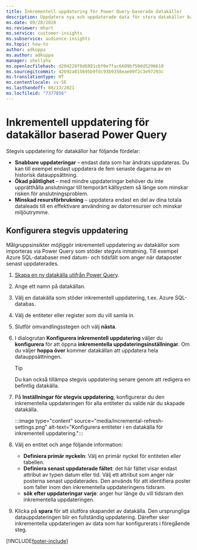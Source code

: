 ```yaml
---
title: Inkrementell uppdatering för Power Query-baserade datakällor
description: Uppdatera nya och uppdaterade data för stora datakällor baserat på Power Query.
ms.date: 09/28/2020
ms.reviewer: mhart
ms.service: customer-insights
ms.subservice: audience-insights
ms.topic: how-to
author: adkuppa
ms.author: adkuppa
manager: shellyha
ms.openlocfilehash: d204228f8d6881cbf0e7fac6609bf50dd5296610
ms.sourcegitcommit: 42692a815695b9fdc93b9358eae09f2c3e97293c
ms.translationtype: HT
ms.contentlocale: sv-SE
ms.lasthandoff: 08/13/2021
ms.locfileid: "7377856"
---
```

# <a name="incremental-refresh-for-data-sources-based-on-power-query"></a>Inkrementell uppdatering för datakällor baserad Power Query

Stegvis uppdatering för datakällor har följande fördelar:

- **Snabbare uppdateringar** – endast data som har ändrats uppdateras. Du kan till exempel endast uppdatera de fem senaste dagarna av en historisk datauppsättning.
- **Ökad pålitlighet** – med mindre uppdateringar behöver du inte upprätthålla anslutningar till temporärt källsystem så länge som minskar risken för anslutningsproblem.
- **Minskad resursförbrukning** – uppdatera endast en del av dina totala dataleads till en effektivare användning av datorresurser och minskar miljöutrymme.

## <a name="configure-incremental-refresh"></a>Konfigurera stegvis uppdatering

Målgruppsinsikter möjliggör inkrementell uppdatering av datakällor som importeras via Power Query som stöder stegvis inmatning. Till exempel Azure SQL-databaser med datum- och tidsfält som anger när dataposter senast uppdaterades.

1. [Skapa en ny datakälla utifrån Power Query](connect-power-query.md).

1. Ange ett namn på datakällan.

1. Välj en datakälla som stöder inkrementell uppdatering, t.ex. Azure SQL-databas.

1. Välj de entiteter eller register som du vill samla in.

1. Slutför omvandlingsstegen och välj **nästa**.

1. I dialogrutan **Konfigurera inkrementell uppdatering** väljer du **konfigurera** för att öppna **inkrementella uppdateringsinställningar**. Om du väljer **hoppa över** kommer datakällan att uppdatera hela datauppsättningen.
   > [!TIP]
   > Du kan också tillämpa stegvis uppdatering senare genom att redigera en befintlig datakälla.

1. På **Inställningar för stegvis uppdatering**, konfigurerar du den inkrementella uppdateringen för alla entiteter du valde när du skapade datakälla.

   :::image type="content" source="media/incremental-refresh-settings.png" alt-text="Konfigurera entiteter i en datakälla för inkrementell uppdatering.":::

1. Välj en entitet och ange följande information:

   - **Definiera primär nyckeln**: Välj en primär nyckel för entiteten eller tabellen.
   - **Definiera senast uppdaterade fältet**: det här fältet visar endast attribut av typen datum eller tid. Välj ett attribut som anger när posterna senast uppdaterades. Den används för att identifiera poster som faller inom den inkrementella uppdateringens tidsram.
   - **sök efter uppdateringar varje**: anger hur länge du vill tidsram den inkrementella uppdateringen.

1. Klicka på **spara** för att slutföra skapandet av datakälla. Den ursprungliga datauppdateringen blir en fullständig uppdatering. Därefter sker inkrementella uppdateringen av data som har konfigurerats i föregående steg.


[!INCLUDE[footer-include](../includes/footer-banner.md)]